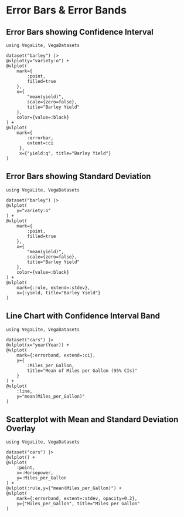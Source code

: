 # Error Bars & Error Bands

## Error Bars showing Confidence Interval

```@example
using VegaLite, VegaDatasets

dataset("barley") |>
@vlplot(y="variety:o") +
@vlplot(
    mark={
        :point,
        filled=true
    },
    x={
        "mean(yield)",
        scale={zero=false},
        title="Barley Yield"
    },
    color={value=:black}
) +
@vlplot(
    mark={
        :errorbar,
        extent=:ci
     },
     x={"yield:q", title="Barley Yield"}
)
```

## Error Bars showing Standard Deviation

```@example
using VegaLite, VegaDatasets

dataset("barley") |>
@vlplot(
    y="variety:o"
) +
@vlplot(
    mark={
        :point,
        filled=true
    },
    x={
        "mean(yield)",
        scale={zero=false},
        title="Barley Yield"
    },
    color={value=:black}
) +
@vlplot(
    mark={:rule, extend=:stdev},
    x={:yield, title="Barley Yield"}
)
```

## Line Chart with Confidence Interval Band

```@example
using VegaLite, VegaDatasets

dataset("cars") |>
@vlplot(x="year(Year)) +
@vlplot(
    mark={:errorband, extend=:ci},
    y={
        :Miles_per_Gallon,
        title="Mean of Miles per Gallon (95% CIs)"
    }
) +
@vlplot(
    :line,
    y="mean(Miles_per_Gallon)"
)
```

## Scatterplot with Mean and Standard Deviation Overlay

```@example
using VegaLite, VegaDatasets

dataset("cars") |>
@vlplot() +
@vlplot(
    :point,
    x=:Horsepower,
    y=:Miles_per_Gallon
) +
@vlplot(:rule,y={"mean(Miles_per_Gallon)") +
@vlplot(
    mark={:errorband, extent=:stdev, opacity=0.2},
    y={"Miles_per_Gallon", title="Miles per Gallon"
)
```
